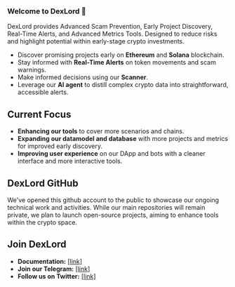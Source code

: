 ### Welcome to DexLord 👋

DexLord provides Advanced Scam Prevention, Early Project Discovery, Real-Time Alerts, and Advanced Metrics Tools. Designed to reduce risks and highlight potential within early-stage crypto investments.

- Discover promising projects early on **Ethereum** and **Solana** blockchain. 
- Stay informed with **Real-Time Alerts** on token movements and scam warnings.
- Make informed decisions using our **Scanner**.
- Leverage our **AI agent** to distill complex crypto data into straightforward, accessible alerts.

## Current Focus 

- **Enhancing our tools** to cover more scenarios and chains.
- **Expanding our datamodel and database** with more projects and metrics for improved early discovery.
- **Improving user experience** on our DApp and bots with a cleaner interface and more interactive tools.

## DexLord GitHub 

We've opened this github account to the public to showcase our ongoing technical work and activities. 
While our main repositories will remain private, we plan to launch open-source projects, aiming to enhance tools within the crypto space.

## Join DexLord 

- **Documentation:** [[link]](https://dexlord.gitbook.io/docs/)
- **Join our Telegram:** [[link]](https://t.me/dexlorderc20)
- **Follow us on Twitter:** [[link]](https://twitter.com/dexlordErc20)
